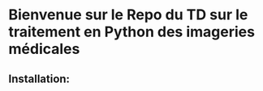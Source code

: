 # Bienvenue sur le Repo du TD sur le traitement en Python des imageries médicales
## Installation: 
